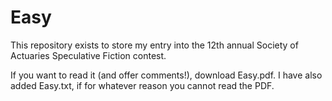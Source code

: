 # Easy
This repository exists to store my entry into the 12th annual Society of Actuaries Speculative Fiction contest.

If you want to read it (and offer comments!), download Easy.pdf. I have also added Easy.txt, if for whatever reason you cannot read the PDF.
